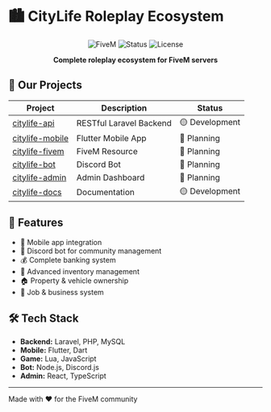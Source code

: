 # 🏙️ CityLife Roleplay Ecosystem

<div align="center">

![FiveM](https://img.shields.io/badge/FiveM-Ready-orange?style=for-the-badge)
![Status](https://img.shields.io/badge/Status-In%20Development-yellow?style=for-the-badge)
![License](https://img.shields.io/badge/License-MIT-green?style=for-the-badge)

**Complete roleplay ecosystem for FiveM servers**

</div>

## 🎯 Our Projects

| Project | Description | Status |
|---------|-------------|--------|
| [citylife-api](https://github.com/citylife-ecosystem/citylife-api) | RESTful Laravel Backend | 🟡 Development |
| [citylife-mobile](https://github.com/citylife-ecosystem/citylife-mobile) | Flutter Mobile App | 🔴 Planning |
| [citylife-fivem](https://github.com/citylife-ecosystem/citylife-fivem) | FiveM Resource | 🔴 Planning |
| [citylife-bot](https://github.com/citylife-ecosystem/citylife-bot) | Discord Bot | 🔴 Planning |
| [citylife-admin](https://github.com/citylife-ecosystem/citylife-admin) | Admin Dashboard | 🔴 Planning |
| [citylife-docs](https://github.com/citylife-ecosystem/citylife-docs) | Documentation | 🟡 Development |

## 🚀 Features

- 📱 Mobile app integration
- 🤖 Discord bot for community management  
- 💰 Complete banking system
- 🎒 Advanced inventory management
- 🏠 Property & vehicle ownership
- 💼 Job & business system

## 🛠️ Tech Stack

- **Backend:** Laravel, PHP, MySQL
- **Mobile:** Flutter, Dart
- **Game:** Lua, JavaScript
- **Bot:** Node.js, Discord.js
- **Admin:** React, TypeScript

---

Made with ❤️ for the FiveM community
